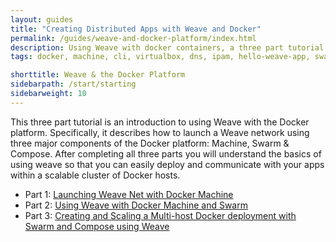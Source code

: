 ```yaml
---
layout: guides
title: "Creating Distributed Apps with Weave and Docker"
permalink: /guides/weave-and-docker-platform/index.html
description: Using Weave with docker containers, a three part tutorial
tags: docker, machine, cli, virtualbox, dns, ipam, hello-weave-app, swarm, compose, proxy, python, flask, redis

shorttitle: Weave & the Docker Platform
sidebarpath: /start/starting
sidebarweight: 10
---
```


This three part tutorial is an introduction to using Weave with the Docker platform. 
Specifically, it describes how to launch a Weave network using three major components of the Docker platform: Machine, Swarm &amp; Compose. After completing all three parts
you will understand the basics of using weave so that you can easily deploy and communicate with your apps within a scalable cluster of Docker hosts. 


  *  Part 1: [Launching Weave Net with Docker Machine][ch1]
  *  Part 2: [Using Weave with Docker Machine and Swarm][ch2]
  *  Part 3: [Creating and Scaling a Multi-host Docker deployment with Swarm and Compose using Weave][ch3]


[ch1]: /guides/weave-and-docker-platform/weavenetwork.html
[ch2]: /guides/weave-and-docker-platform/using-weave-with-machine-and-swarm.html
[ch3]: /guides/weave-and-docker-platform/compose-scalable-swarm-cluster-with-weave.html